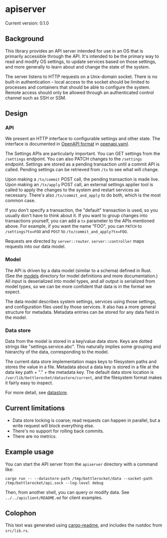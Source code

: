 # apiserver

Current version: 0.1.0

## Background

This library provides an API server intended for use in an OS that is primarily accessible through the API.
It's intended to be the primary way to read and modify OS settings, to update services based on those settings, and more generally to learn about and change the state of the system.

The server listens to HTTP requests on a Unix-domain socket.
There is no built-in authentication - local access to the socket should be limited to processes and containers that should be able to configure the system.
Remote access should only be allowed through an authenticated control channel such as SSH or SSM.

## Design

### API

We present an HTTP interface to configurable settings and other state.
The interface is documented in [OpenAPI format](https://swagger.io/docs/specification/about/) in [openapi.yaml](../openapi.yaml).

The Settings APIs are particularly important.
You can GET settings from the `/settings` endpoint.
You can also PATCH changes to the `/settings` endpoint.
Settings are stored as a pending transaction until a commit API is called.
Pending settings can be retrieved from `/tx` to see what will change.

Upon making a `/tx/commit` POST call, the pending transaction is made live.
Upon making an `/tx/apply` POST call, an external settings applier tool is called to apply the changes to the system and restart services as necessary.
There's also `/tx/commit_and_apply` to do both, which is the most common case.

If you don't specify a transaction, the "default" transaction is used, so you usually don't have to think about it.
If you want to group changes into transactions yourself, you can add a `tx` parameter to the APIs mentioned above.
For example, if you want the name "FOO", you can `PATCH` to `/settings?tx=FOO` and `POST` to `/tx/commit_and_apply?tx=FOO`.

Requests are directed by `server::router`.
`server::controller` maps requests into our data model.

### Model

The API is driven by a data model (similar to a schema) defined in Rust.
(See the [models](../../models) directory for model definitions and more documentation.)
All input is deserialized into model types, and all output is serialized from model types, so we can be more confident that data is in the format we expect.

The data model describes system settings, services using those settings, and configuration files used by those services.
It also has a more general structure for metadata.
Metadata entries can be stored for any data field in the model.

### Data store

Data from the model is stored in a key/value data store.
Keys are dotted strings like "settings.service.abc".
This naturally implies some grouping and hierarchy of the data, corresponding to the model.

The current data store implementation maps keys to filesystem paths and stores the value in a file.
Metadata about a data key is stored in a file at the data key path + "." + the metadata key.
The default data store location is `/var/lib/bottlerocket/datastore/current`, and the filesystem format makes it fairly easy to inspect.

For more detail, see [datastore](../datastore).

## Current limitations

* Data store locking is coarse; read requests can happen in parallel, but a write request will block everything else.
* There's no support for rolling back commits.
* There are no metrics.

## Example usage

You can start the API server from the `apiserver` directory with a command like:

`cargo run -- --datastore-path /tmp/bottlerocket/data --socket-path /tmp/bottlerocket/api.sock --log-level debug`

Then, from another shell, you can query or modify data.
See `../../apiclient/README.md` for client examples.

## Colophon

This text was generated using [cargo-readme](https://crates.io/crates/cargo-readme), and includes the rustdoc from `src/lib.rs`.